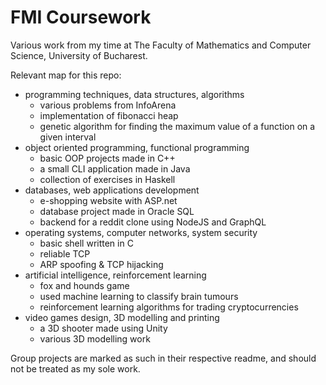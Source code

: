 # FMI Coursework

Various work from my time at The Faculty of Mathematics and Computer Science, University of Bucharest.

Relevant map for this repo:
* programming techniques, data structures, algorithms
    - various problems from InfoArena
    - implementation of fibonacci heap
    - genetic algorithm for finding the maximum value of a function on a given interval
* object oriented programming, functional programming
    - basic OOP projects made in C++
    - a small CLI application made in Java
    - collection of exercises in Haskell
* databases, web applications development
    - e-shopping website with ASP.net
    - database project made in Oracle SQL
    - backend for a reddit clone using NodeJS and GraphQL
* operating systems, computer networks, system security
    - basic shell written in C
    - reliable TCP
    - ARP spoofing & TCP hijacking
* artificial intelligence, reinforcement learning
    - fox and hounds game
    - used machine learning to classify brain tumours
    - reinforcement learning algorithms for trading cryptocurrencies
* video games design, 3D modelling and printing
    - a 3D shooter made using Unity
    - various 3D modelling work


Group projects are marked as such in their respective readme, and should not be treated as my sole work.